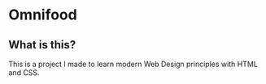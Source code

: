 # Omnifood

## What is this?

This is a project I made to learn modern Web Design principles with HTML and CSS.
